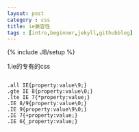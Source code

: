 ```yaml
---
layout: post
category : css
title: ie兼容性
tags : [intro,beginner,jekyll,githubblog]
---
```

{% include JB/setup %}

1.ie的专有的css

<pre><code>
.all IE{property:value\9;}
.gte IE 8{property:value\0;}
.lte IE 7{*property:value;}
.IE 8/9{property:value\0;}
.IE 9{property:value\9\0;}
.IE 7{+property:value;}
.IE 6{_property:value;}
</code></pre>






	

    
